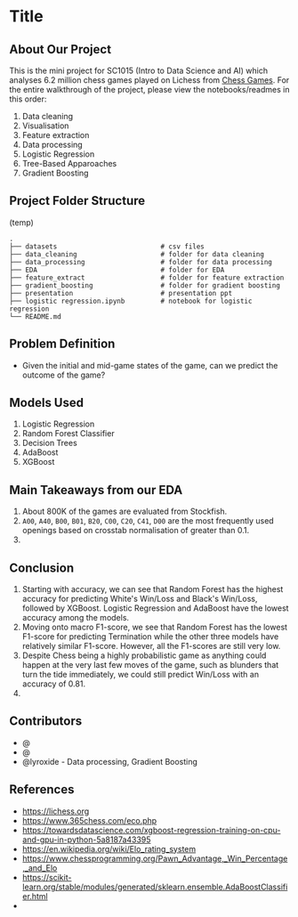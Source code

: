 # Title

## About Our Project

This is the mini project for SC1015 (Intro to Data Science and AI) which analyses 6.2 million chess games played on Lichess from [Chess Games](https://www.kaggle.com/datasets/arevel/chess-games). For the entire walkthrough of the project, please view the notebooks/readmes in this order:

1. Data cleaning
2. Visualisation
3. Feature extraction
4. Data processing
5. Logistic Regression
6. Tree-Based Apparoaches
7. Gradient Boosting

## Project Folder Structure
(temp)
```terminal
.
├── datasets                          # csv files
├── data_cleaning                     # folder for data cleaning
├── data_processing                   # folder for data processing
├── EDA                               # folder for EDA
├── feature_extract                   # folder for feature extraction
├── gradient_boosting                 # folder for gradient boosting
├── presentation                      # presentation ppt
├── logistic regression.ipynb         # notebook for logistic regression
└── README.md
```

## Problem Definition

- Given the initial and mid-game states of the game, can we predict the outcome of the game?

## Models Used

1. Logistic Regression
2. Random Forest Classifier
3. Decision Trees
4. AdaBoost
5. XGBoost

## Main Takeaways from our EDA

1. About 800K of the games are evaluated from Stockfish.
2. `A00`, `A40`, `B00`, `B01`, `B20`, `C00`, `C20`, `C41`, `D00` are the most frequently used openings based on crosstab normalisation of greater than 0.1.
3. 

## Conclusion

1. Starting with accuracy, we can see that Random Forest has the highest accuracy for predicting White's Win/Loss and Black's Win/Loss, followed by XGBoost. Logistic Regression and AdaBoost have the lowest accuracy among the models. 
2. Moving onto macro F1-score, we see that Random Forest has the lowest F1-score for predicting Termination while the other three models have relatively similar F1-score. However, all the F1-scores are still very low.
3. Despite Chess being a highly probabilistic game as anything could happen at the very last few moves of the game, such as blunders that turn the tide immediately, we could still predict Win/Loss with an accuracy of 0.81.
4. 

## Contributors
- @
- @
- @lyroxide - Data processing, Gradient Boosting

## References

- https://lichess.org
- https://www.365chess.com/eco.php
- https://towardsdatascience.com/xgboost-regression-training-on-cpu-and-gpu-in-python-5a8187a43395
- https://en.wikipedia.org/wiki/Elo_rating_system
- https://www.chessprogramming.org/Pawn_Advantage,_Win_Percentage,_and_Elo
- https://scikit-learn.org/stable/modules/generated/sklearn.ensemble.AdaBoostClassifier.html
- 